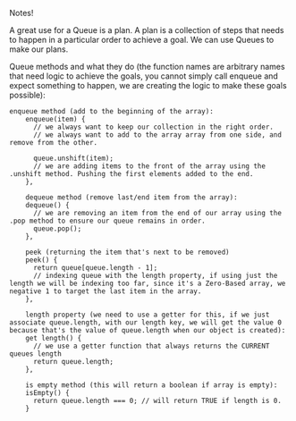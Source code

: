 Notes!

A great use for a Queue is a plan. A plan is a collection of steps that needs to happen in a particular order to achieve a goal. We can use Queues to make our plans.

Queue methods and what they do (the function names are arbitrary names that need logic to achieve the goals, you cannot simply call enqueue and expect something to happen, we are creating the logic to make these goals possible):

```
enqueue method (add to the beginning of the array):
    enqueue(item) {
      // we always want to keep our collection in the right order.
      // we always want to add to the array array from one side, and remove from the other.

      queue.unshift(item);
      // we are adding items to the front of the array using the .unshift method. Pushing the first elements added to the end.
    },

    dequeue method (remove last/end item from the array):
    dequeue() {
      // we are removing an item from the end of our array using the .pop method to ensure our queue remains in order.
      queue.pop();
    },

    peek (returning the item that's next to be removed)
    peek() {
      return queue[queue.length - 1];
      // indexing queue with the length property, if using just the length we will be indexing too far, since it's a Zero-Based array, we negative 1 to target the last item in the array.
    },

    length property (we need to use a getter for this, if we just associate queue.length, with our length key, we will get the value 0 because that's the value of queue.length when our object is created):
    get length() {
      // we use a getter function that always returns the CURRENT queues length
      return queue.length;
    },

    is empty method (this will return a boolean if array is empty):
    isEmpty() {
      return queue.length === 0; // will return TRUE if length is 0.
    }
```
